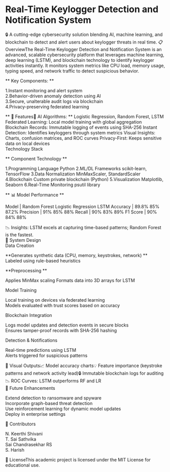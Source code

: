 # Real-Time Keylogger Detection and Notification System

🔒 A cutting-edge cybersecurity solution blending AI, machine learning, and blockchain to detect and alert users about keylogger threats in real time.
📋 OverviewThe Real-Time Keylogger Detection and Notification System is an advanced, scalable cybersecurity platform that leverages machine learning, deep learning (LSTM), and blockchain technology to identify keylogger activities instantly. It monitors system metrics like CPU load, memory usage, typing speed, and network traffic to detect suspicious behavior.

** Key Components:  **

1.Instant monitoring and alert system  
2.Behavior-driven anomaly detection using AI  
3.Secure, unalterable audit logs via blockchain  
4.Privacy-preserving federated learning

** 🌟 Features🧠 AI Algorithms: **
Logistic Regression, Random Forest, LSTM
Federated Learning: Local model training with global aggregation
Blockchain Records: Immutable logging of events using SHA-256 
Instant Detection: Identifies keyloggers through system metrics
Visual Insights: Charts, confusion matrices, and ROC curves
Privacy-First: Keeps sensitive data on local devices  
Technology Stack  


** Component Technology **

1.Programming Language Python
2.ML/DL Frameworks scikit-learn, TensorFlow
3.Data Normalization    MinMaxScaler, StandardScaler
4.Blockchain  Custom private blockchain (Python)
5.Visualization Matplotlib, Seaborn
6.Real-Time Monitoring psutil library


** 📊 Model Performance **


 
Model         |    Random Forest         Logistic Regression        LSTM
Accuracy      |     89.8%                       85%                  87.2%
Precision     |     91%                         85%                  88%
Recall        |     90%                         83%                  89%
F1 Score      |     90%                         84%                  88%


📉 Insights: LSTM excels at capturing time-based patterns; Random Forest is the fastest.  
🧩 System Design  
Data Creation  

**Generates synthetic data (CPU, memory, keystrokes, network) **
Labeled using rule-based heuristics

**Preprocessing  **

Applies MinMax scaling  Formats data into 3D arrays for LSTM

Model Training  

Local training on devices via federated learning  
Models evaluated with trust scores based on accuracy

Blockchain Integration  

Logs model updates and detection events in secure blocks  
Ensures tamper-proof records with SHA-256 hashing

Detection & Notifications  

Real-time predictions using LSTM  
Alerts triggered for suspicious patterns

📸 Visual Outputs📈 Model accuracy charts💡 Feature importance (keystroke patterns and network activity lead)🔒 Immutable blockchain logs for auditing📉 ROC Curves: LSTM outperforms RF and LR  
🚀 Future Enhancements  

Extend detection to ransomware and spyware  
Incorporate graph-based threat detection  
Use reinforcement learning for dynamic model updates  
Deploy in enterprise settings

📝 Contributors  

N. Keerthi Shivani  
T. Sai Sathvika  
Sai Chandrasekhar RS  
S. Harish

📜 LicenseThis academic project is licensed under the MIT License for educational use.
